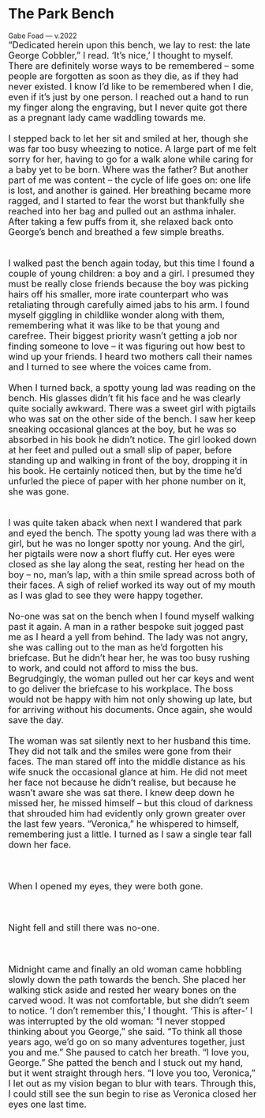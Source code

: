 # The Park Bench

<div class="cd smcp">Gabe Foad — v.2022</div>

<div class="fancy" style="font-size:1.125rem">
“Dedicated herein upon this bench, we lay to rest: the late George Cobbler,” I read. ‘It’s nice,’ I thought to myself. There are definitely worse ways to be remembered – some people are forgotten as soon as they die, as if they had never existed. I know I’d like to be remembered when I die, even if it’s just by one person. I reached out a hand to run my finger along the engraving, but I never quite got there as a pregnant lady came waddling towards me.<br>
<br>
I stepped back to let her sit and smiled at her, though she was far too busy wheezing to notice. A large part of me felt sorry for her, having to go for a walk alone while caring for a baby yet to be born. Where was the father? But another part of me was content – the cycle of life goes on: one life is lost, and another is gained. Her breathing became more ragged, and I started to fear the worst but thankfully she reached into her bag and pulled out an asthma inhaler. After taking a few puffs from it, she relaxed back onto George’s bench and breathed a few simple breaths.<br>
<br><br>
I walked past the bench again today, but this time I found a couple of young children: a boy and a girl. I presumed they must be really close friends because the boy was picking hairs off his smaller, more irate counterpart who was retaliating through carefully aimed jabs to his arm. I found myself giggling in childlike wonder along with them, remembering what it was like to be that young and carefree. Their biggest priority wasn’t getting a job nor finding someone to love – it was figuring out how best to wind up your friends. I heard two mothers call their names and I turned to see where the voices came from.<br>
<br>
When I turned back, a spotty young lad was reading on the bench. His glasses didn’t fit his face and he was clearly quite socially awkward. There was a sweet girl with pigtails who was sat on the other side of the bench. I saw her keep sneaking occasional glances at the boy, but he was so absorbed in his book he didn’t notice. The girl looked down at her feet and pulled out a small slip of paper, before standing up and walking in front of the boy, dropping it in his book. He certainly noticed then, but by the time he’d unfurled the piece of paper with her phone number on it, she was gone.<br>
<br><br>
I was quite taken aback when next I wandered that park and eyed the bench. The spotty young lad was there with a girl, but he was no longer spotty nor young. And the girl, her pigtails were now a short fluffy cut. Her eyes were closed as she lay along the seat, resting her head on the boy – no, man’s lap, with a thin smile spread across both of their faces. A sigh of relief worked its way out of my mouth as I was glad to see they were happy together.<br>
<br>
No-one was sat on the bench when I found myself walking past it again. A man in a rather bespoke suit jogged past me as I heard a yell from behind. The lady was not angry, she was calling out to the man as he’d forgotten his briefcase. But he didn’t hear her, he was too busy rushing to work, and could not afford to miss the bus. Begrudgingly, the woman pulled out her car keys and went to go deliver the briefcase to his workplace. The boss would not be happy with him not only showing up late, but for arriving without his documents. Once again, she would save the day.<br>
<br>
The woman was sat silently next to her husband this time. They did not talk and the smiles were gone from their faces. The man stared off into the middle distance as his wife snuck the occasional glance at him. He did not meet her face not because he didn’t realise, but because he wasn’t aware she was sat there. I knew deep down he missed her, he missed himself – but this cloud of darkness that shrouded him had evidently only grown greater over the last few years. “Veronica,” he whispered to himself, remembering just a little. I turned as I saw a single tear fall down her face.<br>
<br><br><br>
When I opened my eyes, they were both gone.<br>
<br><br><br>
Night fell and still there was no-one.<br>
<br><br><br>
Midnight came and finally an old woman came hobbling slowly down the path towards the bench. She placed her walking stick aside and rested her weary bones on the carved wood. It was not comfortable, but she didn’t seem to notice. ‘I don’t remember this,’ I thought. ‘This is after-’ I was interrupted by the old woman: “I never stopped thinking about you George,” she said. “To think all those years ago, we’d go on so many adventures together, just you and me.” She paused to catch her breath. “I love you, George.” She patted the bench and I stuck out my hand, but it went straight through hers. “I love you too, Veronica,” I let out as my vision began to blur with tears. Through this, I could still see the sun begin to rise as Veronica closed her eyes one last time.<br>
<br>

</div>